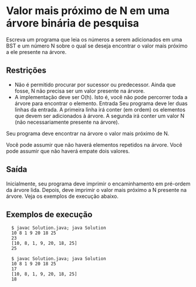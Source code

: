 # Valor mais próximo de N em uma árvore binária de pesquisa

Escreva um programa que leia os números a serem adicionados em uma BST e um número N sobre o qual se deseja encontrar o valor mais próximo a ele presente na árvore.

## Restrições
- Não é permitido procurar por sucessor ou predecessor. Ainda que fosse, N 
não precisa ser um valor presente na árvore.
- A implementação deve ser O(h). Isto é, você não pode percorrer
toda a árvore para encontrar o elemento.
Entrada
Seu programa deve ler duas linhas da entrada. A primeira linha irá conter (em ordem) os elementos que devem ser adicionados à árvore. A segunda irá conter um valor N (não necessariamente presente na árvore).

Seu programa deve encontrar na árvore o valor mais próximo de N.

Você pode assumir que não haverá elementos repetidos na árvore. Você pode assumir que não haverá empate dois valores.

## Saída
Inicialmente, seu programa deve imprimir o encaminhamento em pré-ordem da árvore lida. Depois, deve imprimir o valor mais próximo a N presente na árvore. Veja os exemplos de execução abaixo.

## Exemplos de execução

      $ javac Solution.java; java Solution
      10 8 1 9 20 18 25
      23
      [10, 8, 1, 9, 20, 18, 25]
      25

      $ javac Solution.java; java Solution
      10 8 1 9 20 18 25
      17
      [10, 8, 1, 9, 20, 18, 25]
      18
